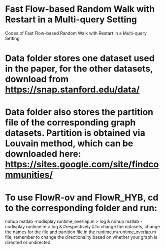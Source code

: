 # Fast Flow-based Random Walk with Restart in a Multi-query Setting
Codes of Fast Flow-based Random Walk with Restart in a Multi-query Setting
# Data folder stores one dataset used in the paper, for the other datasets, download from https://snap.stanford.edu/data/
# Data folder also stores the partition file of the corresponding graph datasets. Partition is obtained via Louvain method, which can be downloaded here: https://sites.google.com/site/findcommunities/
# To use FlowR-ov and FlowR_HYB, cd to the corresponding folder and run:
nohup matlab -nodisplay runtime_overlap.m > log &
nohup matlab -nodisplay runtime.m > log &
#respectively
#To change the datasets, change the names for the file and partition file in the runtime.m/runtime_overlap.m file, remember to change the directionality based on whether your graph is directed or undirected. 

